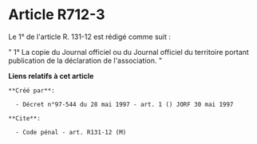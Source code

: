 # Article R712-3

Le 1° de l'article R. 131-12 est rédigé comme suit :

" 1° La copie du Journal officiel ou du Journal officiel du territoire portant publication de la déclaration de
l'association. "

**Liens relatifs à cet article**

	**Créé par**:

	  - Décret n°97-544 du 28 mai 1997 - art. 1 () JORF 30 mai 1997

	**Cite**:

	  - Code pénal - art. R131-12 (M)
